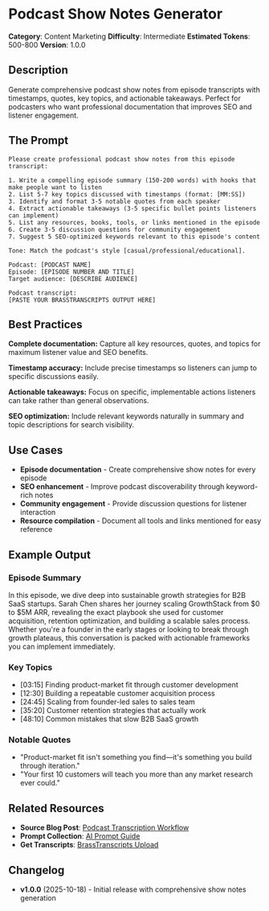 # Podcast Show Notes Generator

**Category**: Content Marketing
**Difficulty**: Intermediate
**Estimated Tokens**: 500-800
**Version**: 1.0.0

## Description

Generate comprehensive podcast show notes from episode transcripts with timestamps, quotes, key topics, and actionable takeaways. Perfect for podcasters who want professional documentation that improves SEO and listener engagement.

## The Prompt

```text
Please create professional podcast show notes from this episode transcript:

1. Write a compelling episode summary (150-200 words) with hooks that make people want to listen
2. List 5-7 key topics discussed with timestamps (format: [MM:SS])
3. Identify and format 3-5 notable quotes from each speaker
4. Extract actionable takeaways (3-5 specific bullet points listeners can implement)
5. List any resources, books, tools, or links mentioned in the episode
6. Create 3-5 discussion questions for community engagement
7. Suggest 5 SEO-optimized keywords relevant to this episode's content

Tone: Match the podcast's style [casual/professional/educational].

Podcast: [PODCAST NAME]
Episode: [EPISODE NUMBER AND TITLE]
Target audience: [DESCRIBE AUDIENCE]

Podcast transcript:
[PASTE YOUR BRASSTRANSCRIPTS OUTPUT HERE]
```

## Best Practices

**Complete documentation:** Capture all key resources, quotes, and topics for maximum listener value and SEO benefits.

**Timestamp accuracy:** Include precise timestamps so listeners can jump to specific discussions easily.

**Actionable takeaways:** Focus on specific, implementable actions listeners can take rather than general observations.

**SEO optimization:** Include relevant keywords naturally in summary and topic descriptions for search visibility.

## Use Cases

- **Episode documentation** - Create comprehensive show notes for every episode
- **SEO enhancement** - Improve podcast discoverability through keyword-rich notes
- **Community engagement** - Provide discussion questions for listener interaction
- **Resource compilation** - Document all tools and links mentioned for easy reference

## Example Output

### Episode Summary
In this episode, we dive deep into sustainable growth strategies for B2B SaaS startups. Sarah Chen shares her journey scaling GrowthStack from $0 to $5M ARR, revealing the exact playbook she used for customer acquisition, retention optimization, and building a scalable sales process. Whether you're a founder in the early stages or looking to break through growth plateaus, this conversation is packed with actionable frameworks you can implement immediately.

### Key Topics
- [03:15] Finding product-market fit through customer development
- [12:30] Building a repeatable customer acquisition process
- [24:45] Scaling from founder-led sales to sales team
- [35:20] Customer retention strategies that actually work
- [48:10] Common mistakes that slow B2B SaaS growth

### Notable Quotes
- "Product-market fit isn't something you find—it's something you build through iteration."
- "Your first 10 customers will teach you more than any market research ever could."

## Related Resources

- **Source Blog Post**: [Podcast Transcription Workflow](https://brasstranscripts.com/blog/podcast-transcription-workflow-content-creators#the-show-notes-generation-prompt)
- **Prompt Collection**: [AI Prompt Guide](https://brasstranscripts.com/ai-prompt-guide)
- **Get Transcripts**: [BrassTranscripts Upload](https://brasstranscripts.com/upload)

## Changelog

- **v1.0.0** (2025-10-18) - Initial release with comprehensive show notes generation